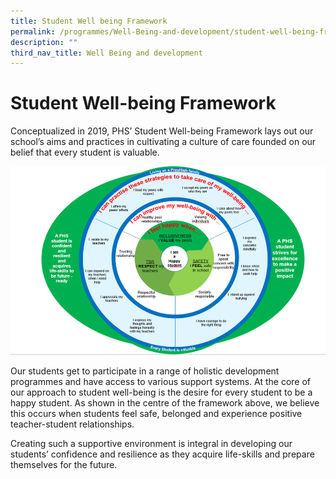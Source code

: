 ```yaml
---
title: Student Well being Framework
permalink: /programmes/Well-Being-and-development/student-well-being-framework/
description: ""
third_nav_title: Well Being and development
---
```

# **Student Well-being Framework**

Conceptualized in 2019, PHS’ Student Well-being Framework lays out our school’s aims and practices in cultivating a culture of care founded on our belief that every student is valuable.

![](/images/wellbeingFramework.png)

Our students get to participate in a range of holistic development programmes and have access to various support systems. At the core of our approach to student well-being is the desire for every student to be a happy student. As shown in the centre of the framework above, we believe this occurs when students feel safe, belonged and experience positive teacher-student relationships. 

  

Creating such a supportive environment is integral in developing our students’ confidence and resilience as they acquire life-skills and prepare themselves for the future.
